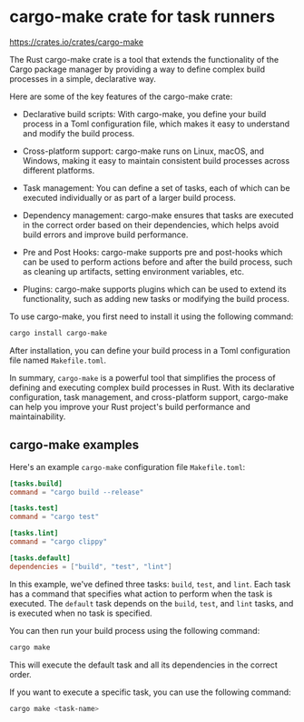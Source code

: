# cargo-make crate for task runners

<https://crates.io/crates/cargo-make>

The Rust cargo-make crate is a tool that extends the functionality of the Cargo package manager by providing a way to define complex build processes in a simple, declarative way.

Here are some of the key features of the cargo-make crate:

* Declarative build scripts: With cargo-make, you define your build process in a Toml configuration file, which makes it easy to understand and modify the build process.

* Cross-platform support: cargo-make runs on Linux, macOS, and Windows, making it easy to maintain consistent build processes across different platforms.

* Task management: You can define a set of tasks, each of which can be executed individually or as part of a larger build process.

* Dependency management: cargo-make ensures that tasks are executed in the correct order based on their dependencies, which helps avoid build errors and improve build performance.

* Pre and Post Hooks: cargo-make supports pre and post-hooks which can be used to perform actions before and after the build process, such as cleaning up artifacts, setting environment variables, etc.

* Plugins: cargo-make supports plugins which can be used to extend its functionality, such as adding new tasks or modifying the build process.

To use cargo-make, you first need to install it using the following command:

```sh
cargo install cargo-make
```

After installation, you can define your build process in a Toml configuration file named `Makefile.toml`. 

In summary, `cargo-make` is a powerful tool that simplifies the process of defining and executing complex build processes in Rust. With its declarative configuration, task management, and cross-platform support, cargo-make can help you improve your Rust project's build performance and maintainability.


## cargo-make examples

Here's an example `cargo-make` configuration file `Makefile.toml`:

```toml
[tasks.build]
command = "cargo build --release"

[tasks.test]
command = "cargo test"

[tasks.lint]
command = "cargo clippy"

[tasks.default]
dependencies = ["build", "test", "lint"]
```

In this example, we've defined three tasks: `build`, `test`, and `lint`. Each task has a command that specifies what action to perform when the task is executed. The `default` task depends on the `build`, `test`, and `lint` tasks, and is executed when no task is specified.

You can then run your build process using the following command:

```sh
cargo make
```

This will execute the default task and all its dependencies in the correct order. 

If you want to execute a specific task, you can use the following command:

```sh
cargo make <task-name>
```
